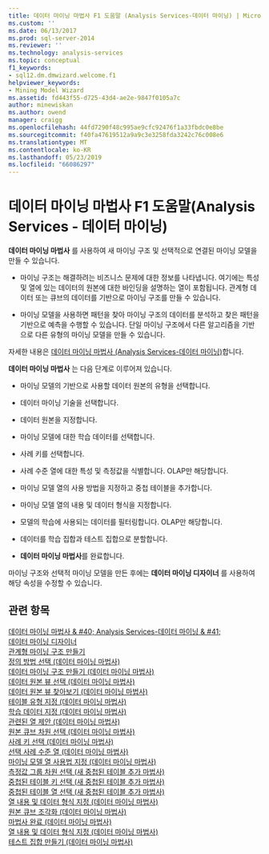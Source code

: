 ```yaml
---
title: 데이터 마이닝 마법사 F1 도움말 (Analysis Services-데이터 마이닝) | Microsoft Docs
ms.custom: ''
ms.date: 06/13/2017
ms.prod: sql-server-2014
ms.reviewer: ''
ms.technology: analysis-services
ms.topic: conceptual
f1_keywords:
- sql12.dm.dmwizard.welcome.f1
helpviewer_keywords:
- Mining Model Wizard
ms.assetid: fd443f55-d725-43d4-ae2e-9847f0105a7c
author: minewiskan
ms.author: owend
manager: craigg
ms.openlocfilehash: 44fd7290f48c995ae9cfc92476f1a33fbdc0e8be
ms.sourcegitcommit: f40fa47619512a9a9c3e3258fda3242c76c008e6
ms.translationtype: MT
ms.contentlocale: ko-KR
ms.lasthandoff: 05/23/2019
ms.locfileid: "66086297"
---
```

# <a name="data-mining-wizard-f1-help-analysis-services---data-mining"></a>데이터 마이닝 마법사 F1 도움말(Analysis Services - 데이터 마이닝)
  **데이터 마이닝 마법사** 를 사용하여 새 마이닝 구조 및 선택적으로 연결된 마이닝 모델을 만들 수 있습니다.  
  
-   마이닝 구조는 해결하려는 비즈니스 문제에 대한 정보를 나타냅니다. 여기에는 특성 및 열에 있는 데이터의 원본에 대한 바인딩을 설명하는 열이 포함됩니다. 관계형 데이터 또는 큐브의 데이터를 기반으로 마이닝 구조를 만들 수 있습니다.  
  
-   마이닝 모델을 사용하면 패턴을 찾아 마이닝 구조의 데이터를 분석하고 찾은 패턴을 기반으로 예측을 수행할 수 있습니다. 단일 마이닝 구조에서 다른 알고리즘을 기반으로 다른 유형의 마이닝 모델을 만들 수 있습니다.  
  
 자세한 내용은 [데이터 마이닝 마법사 &#40;Analysis Services-데이터 마이닝&#41;](data-mining/data-mining-wizard-analysis-services-data-mining.md)합니다.  
  
 **데이터 마이닝 마법사** 는 다음 단계로 이루어져 있습니다.  
  
-   마이닝 모델의 기반으로 사용할 데이터 원본의 유형을 선택합니다.  
  
-   데이터 마이닝 기술을 선택합니다.  
  
-   데이터 원본을 지정합니다.  
  
-   마이닝 모델에 대한 학습 데이터를 선택합니다.  
  
-   사례 키를 선택합니다.  
  
-   사례 수준 열에 대한 특성 및 측정값을 식별합니다. OLAP만 해당합니다.  
  
-   마이닝 모델 열의 사용 방법을 지정하고 중첩 테이블을 추가합니다.  
  
-   마이닝 모델 열의 내용 및 데이터 형식을 지정합니다.  
  
-   모델의 학습에 사용되는 데이터를 필터링합니다. OLAP만 해당합니다.  
  
-   데이터를 학습 집합과 테스트 집합으로 분할합니다.  
  
-   **데이터 마이닝 마법사**를 완료합니다.  
  
 마이닝 구조와 선택적 마이닝 모델을 만든 후에는 **데이터 마이닝 디자이너** 를 사용하여 해당 속성을 수정할 수 있습니다.  
  
## <a name="see-also"></a>관련 항목  
 [데이터 마이닝 마법사 & #40; Analysis Services-데이터 마이닝 & #41;](data-mining/data-mining-wizard-analysis-services-data-mining.md)   
 [데이터 마이닝 디자이너](data-mining/data-mining-designer.md)   
 [관계형 마이닝 구조 만들기](data-mining/create-a-relational-mining-structure.md)   
 [정의 방법 선택 &#40;데이터 마이닝 마법사&#41;](select-the-definition-method-data-mining-wizard.md)   
 [데이터 마이닝 구조 만들기 &#40;데이터 마이닝 마법사&#41;](create-the-data-mining-structure-data-mining-wizard.md)   
 [데이터 원본 뷰 선택 &#40;데이터 마이닝 마법사&#41;](select-data-source-view-data-mining-wizard.md)   
 [데이터 원본 뷰 찾아보기 &#40;데이터 마이닝 마법사&#41;](browse-data-source-view-data-mining-wizard.md)   
 [테이블 유형 지정 &#40;데이터 마이닝 마법사&#41;](specify-table-types-data-mining-wizard.md)   
 [학습 데이터 지정 &#40;데이터 마이닝 마법사&#41;](specify-the-training-data-data-mining-wizard.md)   
 [관련된 열 제안 &#40;데이터 마이닝 마법사&#41;](suggest-related-columns-data-mining-wizard.md)   
 [원본 큐브 차원 선택 &#40;데이터 마이닝 마법사&#41;](select-the-source-cube-dimension-data-mining-wizard.md)   
 [사례 키 선택 &#40;데이터 마이닝 마법사&#41;](select-the-case-key-data-mining-wizard.md)   
 [선택 사례 수준 열 &#40;데이터 마이닝 마법사&#41;](select-case-level-columns-data-mining-wizard.md)   
 [마이닝 모델 열 사용법 지정 &#40;데이터 마이닝 마법사&#41;](specify-mining-model-column-usage-data-mining-wizard.md)   
 [측정값 그룹 차원 선택 &#40;새 중첩된 테이블 추가 마법사&#41;](select-a-measure-group-dimension-add-new-nested-table-wizard.md)   
 [중첩된 테이블 키 선택 &#40;새 중첩된 테이블 추가 마법사&#41;](select-nested-table-key-add-new-nested-table-wizard.md)   
 [중첩된 테이블 열 선택 &#40;새 중첩된 테이블 추가 마법사&#41;](select-nested-table-columns-add-new-nested-table-wizard.md)   
 [열 내용 및 데이터 형식 지정 &#40;데이터 마이닝 마법사&#41;](specify-the-column-s-content-and-data-type-data-mining-wizard.md)   
 [원본 큐브 조각화 &#40;데이터 마이닝 마법사&#41;](slice-source-cube-data-mining-wizard.md)   
 [마법사 완료 &#40;데이터 마이닝 마법사&#41;](completing-the-wizard-data-mining-wizard.md)   
 [열 내용 및 데이터 형식 지정 &#40;데이터 마이닝 마법사&#41;](specify-column-content-and-data-type-data-mining-wizard.md)   
 [테스트 집합 만들기 &#40;데이터 마이닝 마법사&#41;](create-testing-set-data-mining-wizard.md)  
  
  

